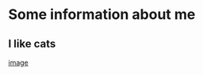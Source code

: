 # Some information about me

## I like cats
[image](https://github.com/Roller-a/GitHub_Pages/assets/65354814/e9521907-05a5-4561-960f-f4967918d63e)

